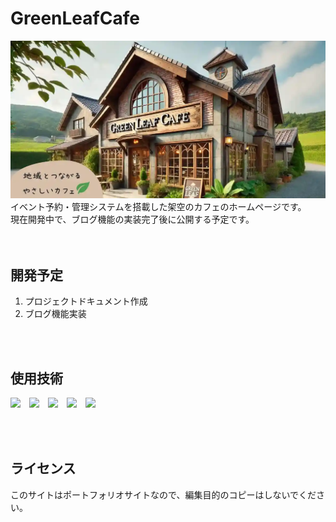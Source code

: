 # GreenLeafCafe
<img src="https://raw.githubusercontent.com/stwch/stwch/refs/heads/main/images/green-leaf-cafe-top.webp" alt="GreenLeafCafe" width="640" />
イベント予約・管理システムを搭載した架空のカフェのホームページです。<br>
現在開発中で、ブログ機能の実装完了後に公開する予定です。<br>

<br />
<br />

## 開発予定
1. プロジェクトドキュメント作成
2. ブログ機能実装

<br />
<br />

## 使用技術
<img src="https://img.shields.io/badge/-Next.js-333.svg?logo=nextdotjs&style=flat">　<img src="https://img.shields.io/badge/-WordPress-333.svg?logo=wordpress&style=flat">　<img src="https://img.shields.io/badge/-HTML-333.svg?logo=html5&style=flat">　<img src="https://img.shields.io/badge/-CSS-333.svg?logo=css&style=flat">　<img src="https://img.shields.io/badge/-TypeScript-333.svg?logo=typescript&style=flat">

<br />
<br />

## ライセンス
このサイトはポートフォリオサイトなので、編集目的のコピーはしないでください。
